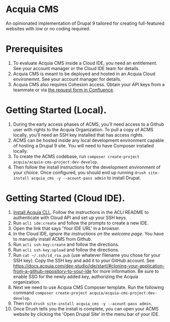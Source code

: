 # Acquia CMS

An opinionated implementation of Drupal 9 tailored for creating full-featured websites with low or no coding required.

# Prerequisites

1. To evaluate Acquia CMS inside a Cloud IDE, you need an entitlement. See your account manager or the Cloud IDE team for details.
1. Acquia CMS is meant to be deployed and hosted in an Acquia Cloud environemnt. See your account manager for details.
1. Acquia CMS also requires Cohesion access. Obtain your API keys from a teammate or via [the request form in Confluence](https://confluence.acquia.com/display/cohesion/Employee+API+Keys).

# Getting Started (Local).

1. During the early access phases of ACMS, you'll need access to a Github user with rights to the Acquia Organization. To pull a copy of ACMS locally, you'll need an SSH key installed that has access rights.
1. ACMS can be hosted inside any local development environment capable of hosting a Drupal 9 site. You will need to have Composer installed locally.
1. To create the ACMS codebase, run `composer create-project acquia/acquia-cms-project:dev-develop`.
1. Then follow the install instructions for the development environment of your choice. Once configured, you should end up running `drush site-install acquia_cms -y --acount-pass admin` to install Drupal.

# Getting Started (Cloud IDE).
1. [Install Acquia CLI.](https://github.com/acquia/cli). Follow the instructions in the ACLI README to authenticate with Cloud API and set up your SSH keys.
1. Run `acli ide:create` and follow the prompts to create a new IDE.
1. Open the link that says 'Your IDE URL' in a browser.
1. In the Cloud IDE, *ignore the instructions on the welcome page.* You have to manually install ACMS from Github.
1. Run `acli ssh-key:create` and follow the directions.
1. Run `acli ssh-key:upload` and follow the directions.
1. Run `cat ~/.ssh/id_rsa.pub` (use whatever filename you chose for your SSH key). Copy the SSH key and add it to your GitHub account. See https://docs.acquia.com/dev-studio/ide/start/#cloning-your-application-from-a-github-repository-to-your-ide for more information. Be sure to enable SSO for the newly added key, authorizing the Acquia organization.
1. Next we need to use Acquia CMS Composer template. Run the following command `composer create-project acquia/acquia-cms-project:dev-develop`.
1. Then run `drush site-install acquia_cms -y --acount-pass admin`.
1. Once Drush tells you the install is complete, you can open your ACMS website by clicking the 'Open Drupal Site' in the menu bar of your IDE.
